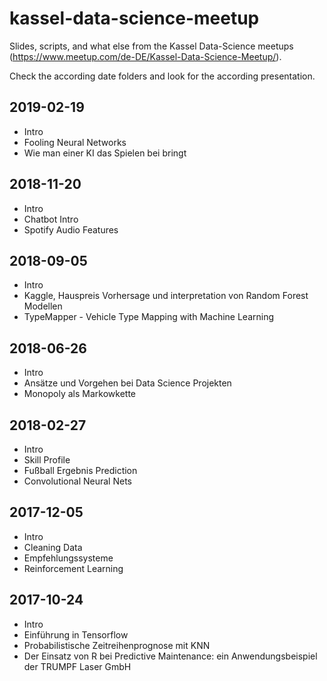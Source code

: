 # kassel-data-science-meetup

Slides, scripts, and what else from the Kassel Data-Science meetups (https://www.meetup.com/de-DE/Kassel-Data-Science-Meetup/).

Check the according date folders and look for the according presentation.


## 2019-02-19

* Intro
* Fooling Neural Networks
* Wie man einer KI das Spielen bei bringt

## 2018-11-20

* Intro
* Chatbot Intro
* Spotify Audio Features

## 2018-09-05

* Intro
* Kaggle, Hauspreis Vorhersage und interpretation von Random Forest Modellen
* TypeMapper - Vehicle Type Mapping with Machine Learning

## 2018-06-26

* Intro
* Ansätze und Vorgehen bei Data Science Projekten
* Monopoly als Markowkette


## 2018-02-27

* Intro
* Skill Profile
* Fußball Ergebnis Prediction
* Convolutional Neural Nets


## 2017-12-05

* Intro
* Cleaning Data
* Empfehlungssysteme
* Reinforcement Learning


## 2017-10-24

* Intro
* Einführung in Tensorflow
* Probabilistische Zeitreihenprognose mit KNN
* Der Einsatz von R bei Predictive Maintenance: ein Anwendungsbeispiel der TRUMPF Laser GmbH
